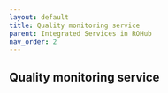 ```yaml
---
layout: default
title: Quality monitoring service
parent: Integrated Services in ROHub
nav_order: 2
---
```


## Quality monitoring service
